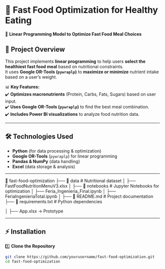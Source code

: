 # 🍔 Fast Food Optimization for Healthy Eating  
🚀 **Linear Programming Model to Optimize Fast Food Meal Choices**  

## 📌 Project Overview  
This project implements **linear programming** to help users **select the healthiest fast food meal** based on nutritional constraints.  
It uses **Google OR-Tools (`pywraplp`)** to **maximize or minimize** nutrient intake based on a user’s weight.  

📊 **Key Features:**  
✔️ **Optimizes macronutrients** (Protein, Carbs, Fats, Sugars) based on user input.  
✔️ **Uses Google OR-Tools (`pywraplp`)** to find the best meal combination.  
✔️ **Includes Power BI visualizations** to analyze food nutrition data.  

---

## 🛠️ Technologies Used  
- **Python** (for data processing & optimization)  
- **Google OR-Tools** (`pywraplp`) for linear programming  
- **Pandas & NumPy** (data handling)    
- **Excel** (data storage & analysis)  

---
📁 fast-food-optimization
 ├── 📂 data                # Nutritional dataset
 │   ├── FastFoodNutritionMenuV3.xlsx
 │
 ├── 📂 notebooks           # Jupyter Notebooks for optimization
 │   ├── Feria_Ingenieria_Final.ipynb
 │   ├── FeriaIngenieriaTotal.ipynb
 │
 ├── 📄 README.md           # Project documentation
 ├── 📄 requirements.txt     # Python dependencies

 │   ├── App.xlsx -> Prototype

---

## ⚡ Installation  
1️⃣ **Clone the Repository**  
```bash
git clone https://github.com/yourusername/fast-food-optimization.git
cd fast-food-optimization
